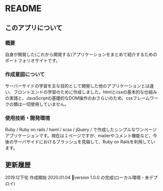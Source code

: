 # README

## このアプリについて


### 概要

自身が開発した(これから開発する)アプリケーションをまとめて紹介するためのポートフォリオサイトです。

### 作成意図について

サーバーサイドの学習を主な目的として開発した他のアプリケーションとは違い、フロントエンドの学習のために作成しました。htmlとcssの基本的な仕組みの実践と、JavaScriptの基礎的なDOM操作のおさらいのため、cssフレームワークの類は一切使用していません。

### 使用技術・開発環境

Ruby / Ruby on rails / haml / scss / jQuery / で作成したシンプルなワンページアプリケーションです。現在は１ページですが、mailerやコメント機能など、今後のサーバサイドにおけるブラッシュを見越して、Ruby on Railsを利用しています。

## 更新履歴
2019.12下旬 作成開始
2020.01.04 version 1.0.0 の完成(ローカル環境・未デプロイ)


<!-- 
This README would normally document whatever steps are necessary to get the
application up and running.

Things you may want to cover:

* Ruby version

* System dependencies

* Configuration

* Database creation

* Database initialization

* How to run the test suite

* Services (job queues, cache servers, search engines, etc.)

* Deployment instructions

* ... -->
